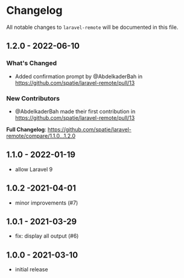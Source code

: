 # Changelog

All notable changes to `laravel-remote` will be documented in this file.

## 1.2.0 - 2022-06-10

### What's Changed

- Added confirmation prompt by @AbdelkaderBah in https://github.com/spatie/laravel-remote/pull/13

### New Contributors

- @AbdelkaderBah made their first contribution in https://github.com/spatie/laravel-remote/pull/13

**Full Changelog**: https://github.com/spatie/laravel-remote/compare/1.1.0...1.2.0

## 1.1.0 - 2022-01-19

- allow Laravel 9

## 1.0.2 -2021-04-01

- minor improvements (#7)

## 1.0.1 - 2021-03-29

- fix: display all output (#6)

## 1.0.0 - 2021-03-10

- initial release
